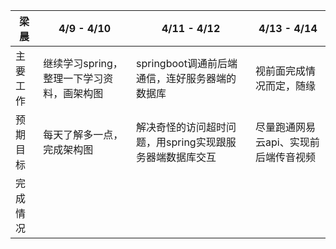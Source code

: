 | 梁晨     | 4/9 - 4/10                                 | 4/11 - 4/12                                              | 4/13 - 4/14                           |
| -------- | ------------------------------------------ | -------------------------------------------------------- | ------------------------------------- |
| 主要工作 | 继续学习spring，整理一下学习资料，画架构图 | springboot调通前后端通信，连好服务器端的数据库           | 视前面完成情况而定，随缘              |
| 预期目标 | 每天了解多一点，完成架构图                 | 解决奇怪的访问超时问题，用spring实现跟服务器端数据库交互 | 尽量跑通网易云api、实现前后端传音视频 |
| 完成情况 |                                            |                                                          |                                       |

